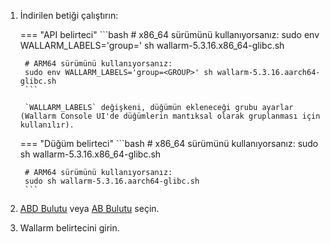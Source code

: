 1. İndirilen betiği çalıştırın:

    === "API belirteci"
        ```bash
        # x86_64 sürümünü kullanıyorsanız:
        sudo env WALLARM_LABELS='group=<GROUP>' sh wallarm-5.3.16.x86_64-glibc.sh

        # ARM64 sürümünü kullanıyorsanız:
        sudo env WALLARM_LABELS='group=<GROUP>' sh wallarm-5.3.16.aarch64-glibc.sh
        ```        

        `WALLARM_LABELS` değişkeni, düğümün ekleneceği grubu ayarlar (Wallarm Console UI'de düğümlerin mantıksal olarak gruplanması için kullanılır).

    === "Düğüm belirteci"
        ```bash
        # x86_64 sürümünü kullanıyorsanız:
        sudo sh wallarm-5.3.16.x86_64-glibc.sh

        # ARM64 sürümünü kullanıyorsanız:
        sudo sh wallarm-5.3.16.aarch64-glibc.sh
        ```

1. [ABD Bulutu](https://us1.my.wallarm.com/) veya [AB Bulutu](https://my.wallarm.com/) seçin.
1. Wallarm belirtecini girin.